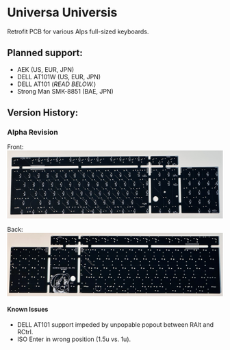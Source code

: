 # Universa Universis
Retrofit PCB for various Alps full-sized keyboards.

## Planned support:
- AEK (US, EUR, JPN)
- DELL AT101W (US, EUR, JPN)
- DELL AT101 (_READ BELOW._)
- Strong Man SMK-8851 (BAE, JPN)

## Version History:

### Alpha Revision

Front:
![](images/rev0_front.jpeg)

Back:
![](images/rev0_back.jpeg)

#### Known Issues
- DELL AT101 support impeded by unpopable popout between RAlt and RCtrl.
- ISO Enter in wrong position (1.5u vs. 1u).
